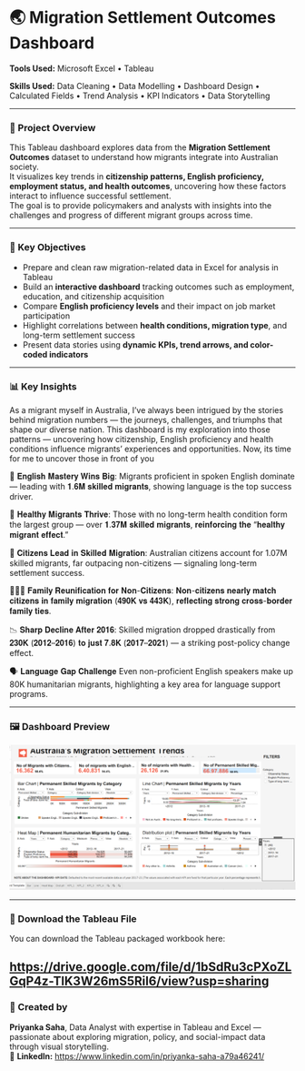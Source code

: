 # 🌏 Migration Settlement Outcomes Dashboard

**Tools Used:** 
Microsoft Excel • Tableau  

**Skills Used:** 
Data Cleaning • Data Modelling • Dashboard Design • Calculated Fields • Trend Analysis • KPI Indicators • Data Storytelling  

---

### 📖 Project Overview
This Tableau dashboard explores data from the **Migration Settlement Outcomes** dataset to understand how migrants integrate into Australian society.  
It visualizes key trends in **citizenship patterns, English proficiency, employment status, and health outcomes**, uncovering how these factors interact to influence successful settlement.  
The goal is to provide policymakers and analysts with insights into the challenges and progress of different migrant groups across time.

---

### 🎯 Key Objectives
- Prepare and clean raw migration-related data in Excel for analysis in Tableau  
- Build an **interactive dashboard** tracking outcomes such as employment, education, and citizenship acquisition  
- Compare **English proficiency levels** and their impact on job market participation  
- Highlight correlations between **health conditions, migration type**, and long-term settlement success  
- Present data stories using **dynamic KPIs, trend arrows, and color-coded indicators**  

---

### 📊 Key Insights

As a migrant myself in Australia, I’ve always been intrigued by the stories behind migration numbers — the journeys, challenges, and triumphs that shape our diverse nation. This dashboard is my exploration into those patterns — uncovering how citizenship, English proficiency and health conditions influence migrants’ experiences and opportunities.
Now, its time for me to uncover those in front of you

💬 𝐄𝐧𝐠𝐥𝐢𝐬𝐡 𝐌𝐚𝐬𝐭𝐞𝐫𝐲 𝐖𝐢𝐧𝐬 𝐁𝐢𝐠: Migrants proficient in spoken English dominate — leading with 𝟏.𝟔𝐌 𝐬𝐤𝐢𝐥𝐥𝐞𝐝 𝐦𝐢𝐠𝐫𝐚𝐧𝐭𝐬, showing language is the top success driver.

💪 𝐇𝐞𝐚𝐥𝐭𝐡𝐲 𝐌𝐢𝐠𝐫𝐚𝐧𝐭𝐬 𝐓𝐡𝐫𝐢𝐯𝐞: Those with no long-term health condition form the largest group — over 𝟏.𝟑𝟕𝐌 𝐬𝐤𝐢𝐥𝐥𝐞𝐝 𝐦𝐢𝐠𝐫𝐚𝐧𝐭𝐬, 𝐫𝐞𝐢𝐧𝐟𝐨𝐫𝐜𝐢𝐧𝐠 𝐭𝐡𝐞 “𝐡𝐞𝐚𝐥𝐭𝐡𝐲 𝐦𝐢𝐠𝐫𝐚𝐧𝐭 𝐞𝐟𝐟𝐞𝐜𝐭.”

🌟 𝐂𝐢𝐭𝐢𝐳𝐞𝐧𝐬 𝐋𝐞𝐚𝐝 𝐢𝐧 𝐒𝐤𝐢𝐥𝐥𝐞𝐝 𝐌𝐢𝐠𝐫𝐚𝐭𝐢𝐨𝐧: Australian citizens account for 1.07M skilled migrants, far outpacing non-citizens — signaling long-term settlement success.

👨‍👩‍👧 𝐅𝐚𝐦𝐢𝐥𝐲 𝐑𝐞𝐮𝐧𝐢𝐟𝐢𝐜𝐚𝐭𝐢𝐨𝐧 𝐟𝐨𝐫 𝐍𝐨𝐧-𝐂𝐢𝐭𝐢𝐳𝐞𝐧𝐬: 𝐍𝐨𝐧-𝐜𝐢𝐭𝐢𝐳𝐞𝐧𝐬 𝐧𝐞𝐚𝐫𝐥𝐲 𝐦𝐚𝐭𝐜𝐡 𝐜𝐢𝐭𝐢𝐳𝐞𝐧𝐬 𝐢𝐧 𝐟𝐚𝐦𝐢𝐥𝐲 𝐦𝐢𝐠𝐫𝐚𝐭𝐢𝐨𝐧 (𝟒𝟗𝟎𝐊 𝐯𝐬 𝟒𝟒𝟑𝐊), 𝐫𝐞𝐟𝐥𝐞𝐜𝐭𝐢𝐧𝐠 𝐬𝐭𝐫𝐨𝐧𝐠 𝐜𝐫𝐨𝐬𝐬-𝐛𝐨𝐫𝐝𝐞𝐫 𝐟𝐚𝐦𝐢𝐥𝐲 𝐭𝐢𝐞𝐬.

📉 𝐒𝐡𝐚𝐫𝐩 𝐃𝐞𝐜𝐥𝐢𝐧𝐞 𝐀𝐟𝐭𝐞𝐫 𝟐𝟎𝟏𝟔: Skilled migration dropped drastically from 𝟐𝟑𝟎𝐊 (𝟐𝟎𝟏𝟐–𝟐𝟎𝟏𝟔) 𝐭𝐨 𝐣𝐮𝐬𝐭 𝟕.𝟖𝐊 (𝟐𝟎𝟏𝟕–𝟐𝟎𝟐𝟏) — a striking post-policy change effect.

🗣️ 𝐋𝐚𝐧𝐠𝐮𝐚𝐠𝐞 𝐆𝐚𝐩 𝐂𝐡𝐚𝐥𝐥𝐞𝐧𝐠𝐞 Even non-proficient English speakers make up 80K humanitarian migrants, highlighting a key area for language support programs.

---

### 🖼️ Dashboard Preview
![migration](https://github.com/priyankasaha-bit/Australian-Migration-Settlement-Trends/blob/main/Screenshot_Migration.png?raw=true)

---

### 📂 Download the Tableau File
You can download the Tableau packaged workbook here:  

https://drive.google.com/file/d/1bSdRu3cPXoZLGqP4z-TlK3W26mS5Ril6/view?usp=sharing
---

### 💬 Created by

 **Priyanka Saha**, Data Analyst with expertise in Tableau and Excel — passionate about exploring migration, policy, and social-impact data through visual storytelling.  
📧 **LinkedIn:** https://www.linkedin.com/in/priyanka-saha-a79a46241/
